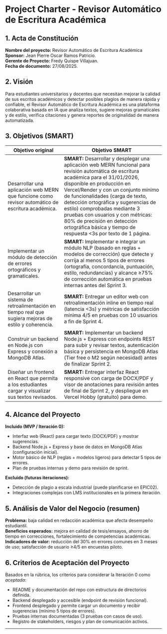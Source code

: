 # Project Charter - Revisor Automático de Escritura Académica

## 1. Acta de Constitución
**Nombre del proyecto:** Revisor Automático de Escritura Académica  
**Sponsor:** Jean Pierre Oscar Ramos Patricio.  
**Gerente de Proyecto:** Fredy Quispe Villajuan.  
**Fecha de documento:** 27/08/2025. 

## 2. Visión
Para estudiantes universitarios y docentes que necesitan mejorar la calidad de sus escritos académicos y detectar posibles plagios de manera rápida y confiable, el Revisor Automático de Escritura Académica es una plataforma colaborativa basada en IA que analiza textos, sugiere mejoras gramaticales y de estilo, verifica citaciones y genera reportes de originalidad de manera automatizada. 

## 3. Objetivos (SMART)

| Objetivo original | Objetivo SMART |
|---|---|
| Desarrollar una aplicación web MERN que funcione como revisor automático de escritura académica. | **SMART:** Desarrollar y desplegar una aplicación web MERN funcional para revisión automática de escritura académica para el 31/01/2026, disponible en producción en Vercel/Render y con un conjunto mínimo de funcionalidades (carga de texto, detección ortográfica y sugerencias de estilo) comprobadas mediante 3 pruebas con usuarios y con métricas: 80% de precisión en detección ortográfica básica y tiempo de respuesta <3s por texto de 1 página. |
| Implementar un módulo de detección de errores ortográficos y gramaticales. | **SMART:** Implementar e integrar un módulo NLP (basado en reglas + modelos de corrección) que detecte y corrija al menos 5 tipos de errores (ortografía, concordancia, puntuación, estilo, redundancias) y alcance ≥75% de corrección automática en pruebas internas antes del Sprint 3. |
| Desarrollar un sistema de retroalimentación en tiempo real que sugiera mejoras de estilo y coherencia. | **SMART:** Entregar un editor web con retroalimentación inline en tiempo real (latencia <3s) y métricas de satisfacción mínima 4/5 en pruebas con 10 usuarios a fin de Sprint 4. |
| Construir un backend en Node.js con Express y conexión a MongoDB Atlas. | **SMART:** Implementar un backend Node.js + Express con endpoints REST para subir y revisar textos, autenticación básica y persistencia en MongoDB Atlas (Tier free o M2 según necesidad) antes de finalizar Sprint 2. |
| Diseñar un frontend en React que permita a los estudiantes cargar y visualizar sus textos revisados. | **SMART:** Entregar interfaz React responsive con carga de DOCX/PDF y visor de anotaciones para revisión antes de final de Sprint 2, y despliegue en Vercel Hobby (gratuito) para demo. |


## 4. Alcance del Proyecto
**Incluido (MVP / Iteración 0):**
- Interfaz web (React) para cargar texto (DOCX/PDF) y mostrar sugerencias. 
- Backend Node.js + Express y base de datos en MongoDB Atlas (configuración inicial). 
- Motor básico de NLP (reglas + modelos ligeros) para detectar 5 tipos de errores.
- Plan de pruebas internas y demo para revisión de sprint.

**Excluido (futuras iteraciones):**
- Detección de plagio a escala industrial (puede planificarse en EPIC02). 
- Integraciones complejas con LMS institucionales en la primera iteración.

## 5. Análisis de Valor del Negocio (resumen)
**Problema:** baja calidad en redacción académica que afecta desempeño estudiantil.   
**Beneficios esperados:** mejora en calidad de tesis/ensayos, ahorro de tiempo en correcciones, fortalecimiento de competencias académicas.  
**Indicadores de valor:** reducción del 30% en errores comunes en 3 meses de uso; satisfacción de usuario ≥4/5 en encuestas piloto.

## 6. Criterios de Aceptación del Proyecto
Basados en la rúbrica, los criterios para considerar la Iteración 0 como *aceptada*:
- README y documentación del repo con estructura de directorios definida.   
- Backend desplegado y accesible (endpoint de revisión funcional).  
- Frontend desplegado y permite cargar un documento y recibir sugerencias (mínimo 5 tipos de errores).   
- Pruebas internas documentadas (3 pruebas con casos de uso).  
- Registro de stakeholders, riesgos y plan de comunicación activos. 

---
